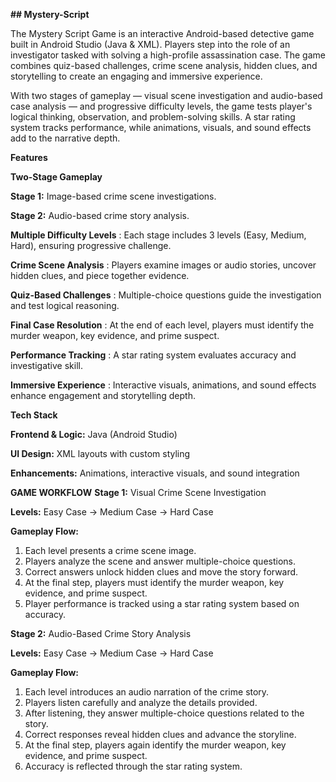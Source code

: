 **## Mystery-Script** 

The Mystery Script Game is an interactive Android-based detective game built in Android Studio (Java & XML). Players step into the role of an investigator tasked with solving a high-profile assassination case. The game combines quiz-based challenges, crime scene analysis, hidden clues, and storytelling to create an engaging and immersive experience.

With two stages of gameplay — visual scene investigation and audio-based case analysis — and progressive difficulty levels, the game tests player's logical thinking, observation, and problem-solving skills. A star rating system tracks performance, while animations, visuals, and sound effects add to the narrative depth.

**Features**

**Two-Stage Gameplay**

**Stage 1:** Image-based crime scene investigations.

**Stage 2:** Audio-based crime story analysis.

**Multiple Difficulty Levels** : Each stage includes 3 levels (Easy, Medium, Hard), ensuring progressive challenge.

**Crime Scene Analysis** : Players examine images or audio stories, uncover hidden clues, and piece together evidence.

**Quiz-Based Challenges** : Multiple-choice questions guide the investigation and test logical reasoning.

**Final Case Resolution** : At the end of each level, players must identify the murder weapon, key evidence, and prime suspect.

**Performance Tracking** : A star rating system evaluates accuracy and investigative skill.

**Immersive Experience** : Interactive visuals, animations, and sound effects enhance engagement and storytelling depth.

**Tech Stack**

**Frontend & Logic:** Java (Android Studio)

**UI Design:** XML layouts with custom styling

**Enhancements:** Animations, interactive visuals, and sound integration 

**GAME WORKFLOW**
**Stage 1:** Visual Crime Scene Investigation

**Levels:** Easy Case → Medium Case → Hard Case

**Gameplay Flow:**

1. Each level presents a crime scene image.
2. Players analyze the scene and answer multiple-choice questions.
3. Correct answers unlock hidden clues and move the story forward.
4. At the final step, players must identify the murder weapon, key evidence, and prime suspect.
5. Player performance is tracked using a star rating system based on accuracy.

**Stage 2:** Audio-Based Crime Story Analysis

**Levels:** Easy Case → Medium Case → Hard Case

**Gameplay Flow:**

1. Each level introduces an audio narration of the crime story.
2. Players listen carefully and analyze the details provided.
3. After listening, they answer multiple-choice questions related to the story.
4. Correct responses reveal hidden clues and advance the storyline.
5. At the final step, players again identify the murder weapon, key evidence, and prime suspect.
6. Accuracy is reflected through the star rating system.
